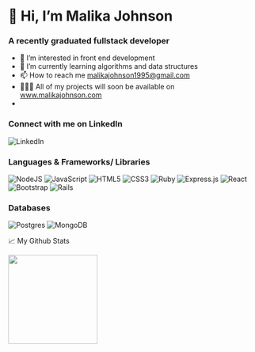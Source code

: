 # 👋 Hi, I’m Malika Johnson
### A recently graduated fullstack developer 

- 👀  I’m interested in front end development
- 🌱  I’m currently learning algorithms and data structures
- 📫  How to reach me malikajohnson1995@gmail.com
- 👩🏽‍💻  All of my projects will soon be available on www.malikajohnson.com
-

<!---
MalikaJohnson/MalikaJohnson is a ✨ special ✨ repository because its `README.md` (this file) appears on your GitHub profile.
You can click the Preview link to take a look at your changes.

--->
### Connect with me on LinkedIn
<img alt="LinkedIn" src="https://img.shields.io/badge/linkedin/malikajohnson-%230077B5.svg?style=for-the-badge&logo=linkedin&logoColor=white"/>

### Languages & Frameworks/ Libraries

<img alt="NodeJS" src="https://img.shields.io/badge/node.js-%2343853D.svg?style=for-the-badge&logo=node-dot-js&logoColor=white"/> <img alt="JavaScript" src="https://img.shields.io/badge/javascript-%23323330.svg?style=for-the-badge&logo=javascript&logoColor=%23F7DF1E"/> <img alt="HTML5" src="https://img.shields.io/badge/html5-%23E34F26.svg?style=for-the-badge&logo=html5&logoColor=white"/> <img alt="CSS3" src="https://img.shields.io/badge/css3-%231572B6.svg?style=for-the-badge&logo=css3&logoColor=white"/> <img alt="Ruby" src="https://img.shields.io/badge/ruby-%23CC342D.svg?style=for-the-badge&logo=ruby&logoColor=white"/> <img alt="Express.js" src="https://img.shields.io/badge/express.js-%23404d59.svg?style=for-the-badge&logo=express&logoColor=%2361DAFB"/> <img alt="React" src="https://img.shields.io/badge/react-%2320232a.svg?style=for-the-badge&logo=react&logoColor=%2361DAFB"/> <img alt="Bootstrap" src="https://img.shields.io/badge/bootstrap-%23563D7C.svg?style=for-the-badge&logo=bootstrap&logoColor=white"/> <img alt="Rails" src="https://img.shields.io/badge/rails-%23CC0000.svg?style=for-the-badge&logo=ruby-on-rails&logoColor=white"/>

### Databases 

<img alt="Postgres" src ="https://img.shields.io/badge/postgres-%23316192.svg?style=for-the-badge&logo=postgresql&logoColor=white"/> <img alt="MongoDB" src ="https://img.shields.io/badge/MongoDB-%234ea94b.svg?style=for-the-badge&logo=mongodb&logoColor=white"/>

:chart_with_upwards_trend: My Github Stats 

<img height="180em" src="https://github-readme-stats.vercel.app/api?username=MalikaJohnson&show_icons=true&hide_border=true&&count_private=true&include_all_commits=true" />
